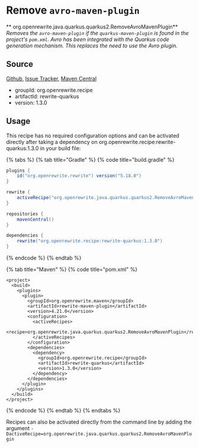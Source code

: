 # Remove `avro-maven-plugin`

** org.openrewrite.java.quarkus.quarkus2.RemoveAvroMavenPlugin**
_Removes the `avro-maven-plugin` if the `quarkus-maven-plugin` is found in the project's `pom.xml`. Avro has been integrated with the Quarkus code generation mechanism. This replaces the need to use the Avro plugin._

## Source

[Github](https://github.com/openrewrite/rewrite-quarkus), [Issue Tracker](https://github.com/openrewrite/rewrite-quarkus/issues), [Maven Central](https://search.maven.org/artifact/org.openrewrite.recipe/rewrite-quarkus/1.3.0/jar)

* groupId: org.openrewrite.recipe
* artifactId: rewrite-quarkus
* version: 1.3.0


## Usage

This recipe has no required configuration options and can be activated directly after taking a dependency on org.openrewrite.recipe:rewrite-quarkus:1.3.0 in your build file:

{% tabs %}
{% tab title="Gradle" %}
{% code title="build.gradle" %}
```groovy
plugins {
    id("org.openrewrite.rewrite") version("5.18.0")
}

rewrite {
    activeRecipe("org.openrewrite.java.quarkus.quarkus2.RemoveAvroMavenPlugin")
}

repositories {
    mavenCentral()
}

dependencies {
    rewrite("org.openrewrite.recipe:rewrite-quarkus:1.3.0")
}
```
{% endcode %}
{% endtab %}

{% tab title="Maven" %}
{% code title="pom.xml" %}
```markup
<project>
  <build>
    <plugins>
      <plugin>
        <groupId>org.openrewrite.maven</groupId>
        <artifactId>rewrite-maven-plugin</artifactId>
        <version>4.21.0</version>
        <configuration>
          <activeRecipes>
            <recipe>org.openrewrite.java.quarkus.quarkus2.RemoveAvroMavenPlugin</recipe>
          </activeRecipes>
        </configuration>
        <dependencies>
          <dependency>
            <groupId>org.openrewrite.recipe</groupId>
            <artifactId>rewrite-quarkus</artifactId>
            <version>1.3.0</version>
          </dependency>
        </dependencies>
      </plugin>
    </plugins>
  </build>
</project>
```
{% endcode %}
{% endtab %}
{% endtabs %}

Recipes can also be activated directly from the command line by adding the argument `-DactiveRecipe=org.openrewrite.java.quarkus.quarkus2.RemoveAvroMavenPlugin`
